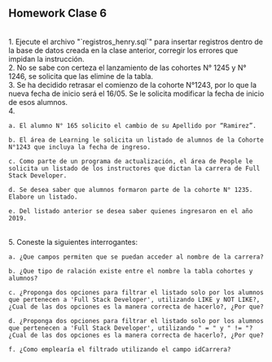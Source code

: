 ## Homework Clase 6
<br>
1. Ejecute el archivo "`registros_henry.sql`" para insertar registros dentro de la base de datos creada en la clase anterior, corregir los errores que impidan la instrucción.

<br>
2. No se sabe con certeza el lanzamiento de las cohortes N° 1245 y N° 1246, se solicita que las elimine de la tabla.

<br>
3. Se ha decidido retrasar el comienzo de la cohorte N°1243, por lo que la nueva fecha de inicio será el 16/05. Se le solicita modificar la fecha de inicio de esos alumnos.

<br>
4. 
    
    a. El alumno N° 165 solicito el cambio de su Apellido por “Ramirez”.

    b. El área de Learning le solicita un listado de alumnos de la Cohorte N°1243 que incluya la fecha de ingreso.

    c. Como parte de un programa de actualización, el área de People le solicita un listado de los instructores que dictan la carrera de Full Stack Developer.

    d. Se desea saber que alumnos formaron parte de la cohorte N° 1235. Elabore un listado.

    e. Del listado anterior se desea saber quienes ingresaron en el año 2019.
    

<br>
5. Coneste la siguientes interrogantes: 

    a. ¿Que campos permiten que se puedan acceder al nombre de la carrera? 

    b. ¿Que tipo de ralación existe entre el nombre la tabla cohortes y alumnos? 

    c. ¿Proponga dos opciones para filtrar el listado solo por los alumnos que pertenecen a 'Full Stack Developer', utilizando LIKE y NOT LIKE?, ¿Cual de las dos opciones es la manera correcta de hacerlo?, ¿Por que? 

    d. ¿Proponga dos opciones para filtrar el listado solo por los alumnos que pertenecen a 'Full Stack Developer', utilizando " = " y " != "? ¿Cual de las dos opciones es la manera correcta de hacerlo?, ¿Por que? 

    f. ¿Como emplearía el filtrado utilizando el campo idCarrera?
